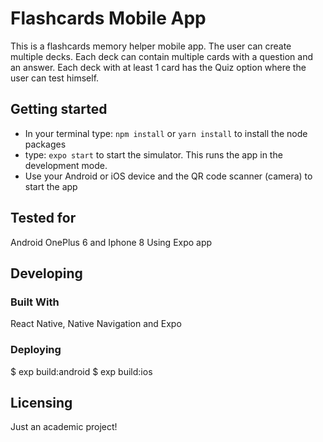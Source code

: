 # Flashcards Mobile App

This is a flashcards memory helper mobile app.
The user can create multiple decks.
Each deck can contain multiple cards with a question and an answer.
Each deck with at least 1 card has the Quiz option where the user can test himself.


## Getting started

* In your terminal type: `npm install` or `yarn install` to install the node packages
* type: `expo start` to start the simulator. This runs the app in the development mode.
* Use your Android or iOS device and the QR code scanner (camera) to start the app

## Tested for

Android OnePlus 6 and Iphone 8
Using Expo app

## Developing

### Built With

React Native, Native Navigation and Expo

### Deploying

$ exp build:android
$ exp build:ios

## Licensing

Just an academic project!